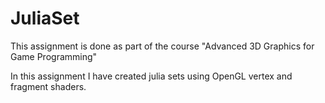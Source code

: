 # JuliaSet
This assignment is done as part of the course "Advanced 3D Graphics for Game Programming"

In this assignment I have created julia sets using OpenGL vertex and fragment shaders.
